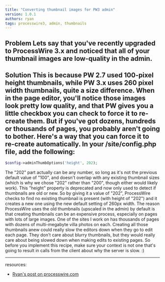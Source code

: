 ```yaml
---
title: "Converting thumbnail images for PW3 admin"
version: 1.0.1
authors: ryan
tags: processwire3, admin, thumbnails
---
```


## Problem Lets say that you've recently upgraded to ProcessWire 3.x and noticed that all of your thumbnail images are low-quality in the admin.

## Solution This is because PW 2.7 used 100-pixel height thumbnails, while PW 3.x uses 260 pixel width thumbnails, quite a size difference. When in the page editor, you'll notice those images look pretty low quality, and that PW gives you a little checkbox you can check to force it to re-create them. But if you've got dozens, hundreds or thousands of pages, you probably aren't going to bother. Here's a way that you can force it to re-create automatically. In your /site/config.php file, add the following:

```php
$config->adminThumbOptions('height', 202);
```

The "202" part actually can be any number, so long as it's not the previous default value of "100", and doesn't overlap with any existing thumbnail sizes (which is why we chose "202" rather than "200", though either would likely work). This "height" property is deprecated and now only used to detect if thumbnails are old or new. So by giving it a value of "202", ProcessWire checks to find no existing thumbnail is present (with height of "202") and it creates a new one using the new default setting of 260px width. The reason ProcessWire uses the old thumbnails (upscaled in the admin) by default is that creating thumbnails can be an expensive process, especially on pages with lots of large images. One of the sites I work on has thousands of pages with dozens of multi-megabyte villa photos on each. Creating all those thumbnails anew could really slow the editors down when they go to edit each page. They don't care about blurry thumbnails, but they would really care about being slowed down when making edits to existing pages. So before you implement this recipe, make sure your context is not one that's going to result in calls from the client about why the server is slow. :)

---

resources:

-   [Ryan's post on processwire.com](https://processwire.com/blog/posts/processwire-3.0.39-core-updates/)
